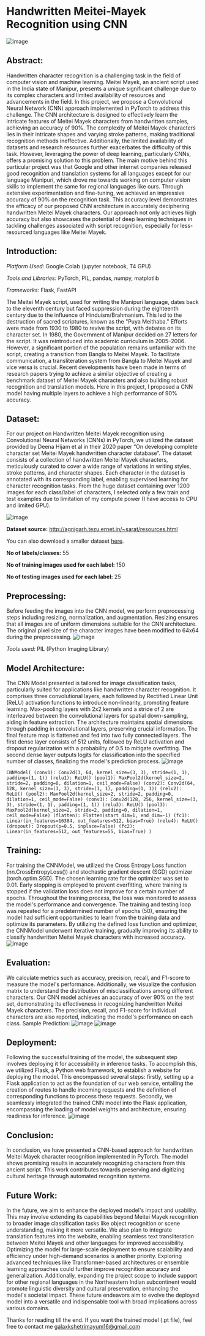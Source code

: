 # Handwritten Meitei-Mayek Recognition using CNN
![image](https://github.com/galax19ksh/Handwritten-Meitei-Mayek-Recognition/assets/112553872/b309a8e6-b327-4046-9afa-28dcb7769ede)

## Abstract:
Handwritten character recognition is a challenging task in the field of computer vision and machine learning. Meitei Mayek, an ancient script used in the India state of Manipur, presents a unique significant challenge due to its complex
characters and limited availability of resources and advancements in the field.
In this project, we propose a Convolutional Neural Network (CNN) approach
implemented in PyTorch to address this challenge. The CNN architecture is
designed to effectively learn the intricate features of Meitei Mayek characters
from handwritten samples, achieving an accuracy of 90%.
The complexity of Meitei Mayek characters lies in their intricate shapes and
varying stroke patterns, making traditional recognition methods ineffective.
Additionally, the limited availability of datasets and research resources further
exacerbates the difficulty of this task. However, leveraging the power of deep
learning, particularly CNNs, offers a promising solution to this problem.
The main motive behind this particular project was that Google and other
internet companies released good recognition and translation systems for all
languages except for our language Manipuri, which drove me towards working
on computer vision skills to implement the same for regional languages like
ours. Through extensive experimentation and fine-tuning, we achieved an
impressive accuracy of 90% on the recognition task. This accuracy level
demonstrates the efficacy of our proposed CNN architecture in accurately
deciphering handwritten Meitei Mayek characters. Our approach not only
achieves high accuracy but also showcases the potential of deep learning
techniques in tackling challenges associated with script recognition, especially
for less-resourced languages like Meitei Mayek.

## Introduction:
*Platform Used:* Google Colab (jupyter notebook, T4 GPU)

*Tools and Libraries:* PyTorch, PIL, pandas, numpy, matplotlib

*Frameworks:* Flask, FastAPI

The Meitei Mayek script, used for writing
the Manipuri language, dates back to the
eleventh century but faced suppression
during the eighteenth century due to the
influence of Hinduism/Brahmanism. This
led to the destruction of sacred
scriptures, known as the "Puya
Meithaba." Efforts were made from 1930
to 1980 to revive the script, with debates
on its character set. In 1980, the
Government of Manipur decided on 27
letters for the script. It was reintroduced
into academic curriculum in 2005–2006.
However, a significant portion of the
population remains unfamiliar with the
script, creating a transition from Bangla to
Meitei Mayek. To facilitate
communication, a transliteration system
from Bangla to Meitei Mayek and vice
versa is crucial. Recent developments
have been made in terms of research papers trying to achieve a similar
objective of creating a benchmark dataset of Meitei Mayek characters and also
building robust recognition and translation models. Here in this project, I
proposed a CNN model having multiple layers to achieve a high performance of
90% accuracy.

## Dataset:

For our project on Handwritten Meitei Mayek recognition using Convolutional
Neural Networks (CNNs) in PyTorch, we utilized the dataset provided by Deena
Hijam et al in their 2020 paper “On developing complete character set Meitei
Mayek handwritten character database”. The dataset consists of a collection of
handwritten Meitei Mayek characters, meticulously curated to cover a wide
range of variations in writing styles, stroke patterns, and character shapes.
Each character in the dataset is annotated with its corresponding label,
enabling supervised learning for character recognition tasks. From the huge
dataset containing over 1200 images for each class/label of characters, I
selected only a few train and test examples due to limitation of my compute
power (I have access to CPU and limited GPU).

![image](https://github.com/galax19ksh/Handwritten-Meitei-Mayek-Recognition/assets/112553872/c9446458-269c-4f72-8df1-45665cbc89c2)

**Dataset source:** http://agnigarh.tezu.ernet.in/~sarat/resources.html

You can also download a smaller dataset [here](https://drive.google.com/drive/folders/1Y3LL42Ppvqq7W1uglq6_yBHvIiZdwPkB?usp=sharing).

**No of labels/classes:** 55

**No of training images used for each label:** 150

**No of testing images used for each label:** 25

## Preprocessing:
Before feeding the images into the CNN model, we perform preprocessing
steps including resizing, normalization, and augmentation. Resizing ensures
that all images are of uniform dimensions suitable for the CNN architecture.
The original pixel size of the character images have been modified to 64x64
during the preprocessing.
![image](https://github.com/galax19ksh/Handwritten-Meitei-Mayek-Recognition/assets/112553872/9458dc02-8823-4cc7-8228-a07a583753a1)

*Tools used:* PIL (Python Imaging Library)

## Model Architecture:
The CNN Model presented is tailored for image classification tasks, particularly
suited for applications like handwritten character recognition. It comprises
three convolutional layers, each followed by Rectified Linear Unit (ReLU)
activation functions to introduce non-linearity, promoting feature learning.
Max-pooling layers with 2x2 kernels and a stride of 2 are interleaved between
the convolutional layers for spatial down-sampling, aiding in feature
extraction. The architecture maintains spatial dimensions through padding in
convolutional layers, preserving crucial information. The final feature map is
flattened and fed into two fully connected layers. The first dense layer consists
of 512 units, followed by ReLU activation and dropout regularization with a
probability of 0.5 to mitigate overfitting. The second dense layer outputs logits
for classification into the specified number of classes, finalizing the model's
prediction process.
 ![image](https://github.com/galax19ksh/Handwritten-Meitei-Mayek-Recognition/assets/112553872/2e856321-e56b-414c-b57d-c49d1114754c)

`CNNModel(
 (conv1): Conv2d(3, 64, kernel_size=(3, 3), stride=(1, 1), padding=(1, 1))
 (relu1): ReLU()
 (pool1): MaxPool2d(kernel_size=2, stride=2, padding=0, dilation=1,
ceil_mode=False)
 (conv2): Conv2d(64, 128, kernel_size=(3, 3), stride=(1, 1), padding=(1, 1))
 (relu2): ReLU()
 (pool2): MaxPool2d(kernel_size=2, stride=2, padding=0, dilation=1,
ceil_mode=False)
 (conv3): Conv2d(128, 256, kernel_size=(3, 3), stride=(1, 1), padding=(1, 1))
 (relu3): ReLU()
 (pool3): MaxPool2d(kernel_size=2, stride=2, padding=0, dilation=1,
ceil_mode=False)
 (flatten): Flatten(start_dim=1, end_dim=-1)
 (fc1): Linear(in_features=16384, out_features=512, bias=True)
 (relu4): ReLU()
 (dropout): Dropout(p=0.5, inplace=False)
 (fc2): Linear(in_features=512, out_features=55, bias=True)
)`
## Training:
For training the CNNModel, we utilized the Cross Entropy Loss function
(nn.CrossEntropyLoss()) and stochastic gradient descent (SGD) optimizer
(torch.optim.SGD). The chosen learning rate for the optimizer was set to 0.01.
Early stopping is employed to prevent overfitting, where training is stopped if
the validation loss does not improve for a certain number of epochs.
Throughout the training process, the loss was monitored to assess the model's
performance and convergence. The training and testing loop was repeated for
a predetermined number of epochs (50), ensuring the model had sufficient
opportunities to learn from the training data and optimize its parameters. By
utilizing the defined loss function and optimizer, the CNNModel underwent
iterative training, gradually improving its ability to classify handwritten Meitei
Mayek characters with increased accuracy.
![image](https://github.com/galax19ksh/Handwritten-Meitei-Mayek-Recognition/assets/112553872/88c558b9-4eac-412a-ac66-27dfff7b21c3)

## Evaluation:
We calculate metrics such as accuracy, precision, recall, and F1-score to
measure the model's performance. Additionally, we visualize the confusion
matrix to understand the distribution of misclassifications among different
characters. Our CNN model achieves an accuracy of over 90% on the test set,
demonstrating its effectiveness in recognizing handwritten Meitei Mayek
characters. The precision, recall, and F1-score for individual characters are also
reported, indicating the model's performance on each class.
Sample Prediction:
![image](https://github.com/galax19ksh/Handwritten-Meitei-Mayek-Recognition/assets/112553872/21c57d2c-d13a-4c06-893c-3d3ad60b73ac)
![image](https://github.com/galax19ksh/Handwritten-Meitei-Mayek-Recognition/assets/112553872/3344e592-a749-4504-ac54-3e3a26048fc3)

## Deployment:
Following the successful training of the model, the subsequent step involves
deploying it for accessibility in inference tasks. To accomplish this, we utilized
Flask, a Python web framework, to establish a website for deploying the
model. This encompassed several steps: firstly, setting up a Flask application to
act as the foundation of our web service, entailing the creation of routes to
handle incoming requests and the definition of corresponding functions to
process these requests. Secondly, we seamlessly integrated the trained CNN
model into the Flask application, encompassing the loading of model weights
and architecture, ensuring readiness for inference.
![image](https://github.com/galax19ksh/Handwritten-Meitei-Mayek-Recognition/assets/112553872/3acc6095-4ffe-403e-92b4-597b6393c31b)

## Conclusion:
In conclusion, we have presented a CNN-based approach for handwritten
Meitei Mayek character recognition implemented in PyTorch. The model
shows promising results in accurately recognizing characters from this ancient
script. This work contributes towards preserving and digitizing cultural heritage
through automated recognition systems.

## Future Work:
In the future, we aim to enhance the deployed model's impact and usability.
This may involve extending its capabilities beyond Meitei Mayek recognition to
broader image classification tasks like object recognition or scene
understanding, making it more versatile. We also plan to integrate translation
features into the website, enabling seamless text transliteration between
Meitei Mayek and other languages for improved accessibility. Optimizing the
model for large-scale deployment to ensure scalability and efficiency under
high-demand scenarios is another priority. Exploring advanced techniques like
Transformer-based architectures or ensemble learning approaches could
further improve recognition accuracy and generalization. Additionally,
expanding the project scope to include support for other regional languages in
the Northeastern Indian subcontinent would promote linguistic diversity and
cultural preservation, enhancing the model's societal impact. These future
endeavors aim to evolve the deployed model into a versatile and indispensable
tool with broad implications across various domains.


Thanks for reading till the end. If you want the trained model (.pt file), feel free to contact me galaxkshetrimayum16@gmail.com
